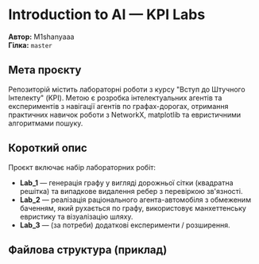 # Introduction to AI — KPI Labs

**Автор:** M1shanyaaa  
**Гілка:** `master`

## Мета проєкту
Репозиторій містить лабораторні роботи з курсу "Вступ до Штучного Інтелекту" (KPI). Метою є розробка інтелектуальних агентів та експериментів з навігації агентів по графах-дорогах, отримання практичних навичок роботи з NetworkX, matplotlib та евристичними алгоритмами пошуку.

## Короткий опис
Проєкт включає набір лабораторних робіт:
- **Lab_1** — генерація графу у вигляді дорожньої сітки (квадратна решітка) та випадкове видалення ребер з перевіркою зв'язності.
- **Lab_2** — реалізація раціонального агента-автомобіля з обмеженим баченням, який рухається по графу, використовує манхеттенську евристику та візуалізацію шляху.
- **Lab_3** — (за потреби) додаткові експерименти / розширення.

## Файлова структура (приклад)
